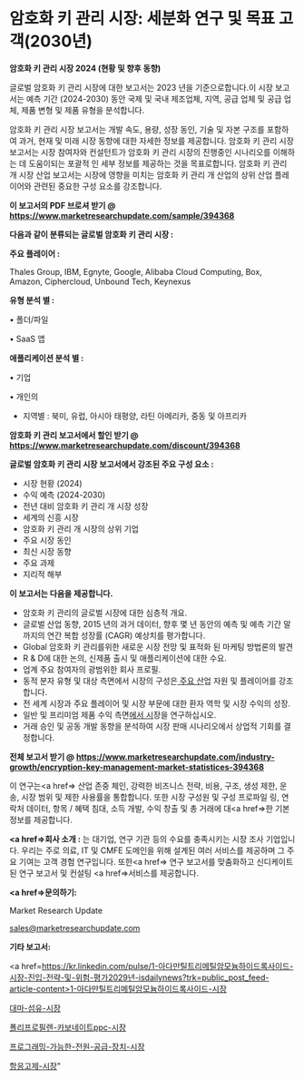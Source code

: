 # 암호화 키 관리 시장: 세분화 연구 및 목표 고객(2030년)

<strong>암호화 키 관리 시장 2024 (현황 및 향후 동향)</strong>

글로벌 암호화 키 관리 시장에 대한 보고서는 2023 년을 기준으로합니다.이 시장 보고서는 예측 기간 (2024-2030) 동안 국제 및 국내 제조업체, 지역, 공급 업체 및 공급 업체, 제품 변형 및 제품 유형을 분석합니다.

암호화 키 관리 시장 보고서는 개발 속도, 용량, 성장 동인, 기술 및 자본 구조를 포함하여 과거, 현재 및 미래 시장 동향에 대한 자세한 정보를 제공합니다. 암호화 키 관리 시장 보고서는 시장 참여자와 컨설턴트가 암호화 키 관리 시장의 진행중인 시나리오를 이해하는 데 도움이되는 포괄적 인 세부 정보를 제공하는 것을 목표로합니다. 암호화 키 관리 개 시장 산업 보고서는 시장에 영향을 미치는 암호화 키 관리 개 산업의 상위 산업 플레이어와 관련된 중요한 구성 요소를 강조합니다.



<strong>이 보고서의 PDF 브로셔 받기 @ <a href=https://www.marketresearchupdate.com/sample/394368>https://www.marketresearchupdate.com/sample/394368</a></strong>



<strong>다음과 같이 분류되는 글로벌 암호화 키 관리 시장 :</strong>



<strong>주요 플레이어 :</strong>

Thales Group, IBM, Egnyte, Google, Alibaba Cloud Computing, Box, Amazon, Ciphercloud, Unbound Tech, Keynexus



<strong>유형 분석 별 :</strong>

• 폴더/파일

• SaaS 앱



<strong>애플리케이션 분석 별 :</strong>

• 기업

• 개인의

<ul>
  <li>지역별 : 북미, 유럽, 아시아 태평양, 라틴 아메리카, 중동 및 아프리카</li>
</ul>


<strong>암호화 키 관리 보고서에서 할인 받기 @ <a href=https://www.marketresearchupdate.com/discount/394368>https://www.marketresearchupdate.com/discount/394368</a></strong>



<strong>글로벌 암호화 키 관리 시장 보고서에서 강조된 주요 구성 요소 :</strong>
<ul>
  <li>시장 현황 (2024)</li>
  <li>수익 예측 (2024-2030)</li>
  <li>전년 대비 암호화 키 관리 개 시장 성장</li>
  <li>세계의 신흥 시장</li>
  <li>암호화 키 관리 개 시장의 상위 기업</li>
  <li>주요 시장 동인</li>
  <li>최신 시장 동향</li>
  <li>주요 과제</li>
  <li>지리적 해부</li>
</ul>


<strong>이 보고서는 다음을 제공합니다.</strong>
<ul>
  <li>암호화 키 관리의 글로벌 시장에 대한 심층적 개요.</li>
  <li>글로벌 산업 동향, 2015 년의 과거 데이터, 향후 몇 년 동안의 예측 및 예측 기간 말까지의 연간 복합 성장률 (CAGR) 예상치를 평가합니다.</li>
  <li>Global 암호화 키 관리를위한 새로운 시장 전망 및 표적화 된 마케팅 방법론의 발견</li>
  <li>R &amp; D에 대한 논의, 신제품 출시 및 애플리케이션에 대한 수요.</li>
  <li>업계 주요 참여자의 광범위한 회사 프로필.</li>
  <li>동적 분자 유형 및 대상 측면에서 시장의 구성은<a href=> 주요 산</a>업 자원 및 플레이어를 강조합니다.</li>
  <li>전 세계 시장과 주요 플레이어 및 시장 부문에 대한 환자 역학 및 시장 수익의 성장.</li>
  <li>일반 및 프리미엄 제품 수익 측면<a href=>에서 시</a>장을 연구하십시오.</li>
  <li>거래 승인 및 공동 개발 동향을 분석하여 시장 판매 시나리오에서 상업적 기회를 결정합니다.</li>
</ul>



<strong>전체 보고서 받기 @ <a href=https://www.marketresearchupdate.com/industry-growth/encryption-key-management-market-statistices-394368>https://www.marketresearchupdate.com/industry-growth/encryption-key-management-market-statistices-394368</a></strong>

이 연구는<a href=> 산업 존중</a> 체인, 강력한 비즈니스 전략, 비용, 구조, 생성 제한, 운송, 시장 범위 및 제한 사용률을 통합합니다. 또한 시장 구성원 및 구성 프로파일 링, 연락처 데이터, 항목 / 혜택 침대, 소득 개발, 수익 창출 및 총 거래에 대<a href=>한 기본 </a>정보를 제공합니다.



<strong><a href=>회사 소</a>개 :</strong>
는 대기업, 연구 기관 등의 수요를 충족시키는 시장 조사 기업입니다. 우리는 주로 의료, IT 및 CMFE 도메인을 위해 설계된 여러 서비스를 제공하며 그 주요 기여는 고객 경험 연구입니다. 또한<a href=> 연구 보</a>고서를 맞춤화하고 신디케이트 된 연구 보고서 및 컨설팅 <a href=>서비스</a>를 제공합니다.



<strong><a href=>문의하기:</a></strong>

Market Research Update

sales@marketresearchupdate.com



<strong>기타 보고서:</strong>

<a href=https://kr.linkedin.com/pulse/1-아다만틸트리메틸암모늄하이드록사이드-시장-진입-전략-및-위험-평가2029년-isdailynews?trk=public_post_feed-article-content>1-아다만틸트리메틸암모늄하이드록사이드-시장</a>

<a href=https://www.linkedin.com/pulse/대마-섬유-시장-경쟁-분석-및-성장-잠재력-2029-survey-savvy-insights-360-analysis/>대마-섬유-시장</a>

<a href=https://www.linkedin.com/pulse/폴리프로필렌-카보네이트ppc-시장-진입-전략-및-위험-평가2029년-xsudf/>폴리프로필렌-카보네이트ppc-시장</a>

<a href=https://www.linkedin.com/pulse/프로그래밍-가능한-전원-공급-장치-시장-진입-전략-및-위험-평가2029년-guqbf/>프로그래밍-가능한-전원-공급-장치-시장</a>

<a href=https://www.linkedin.com/pulse/항응고제-시장-현재-및-미래-성장-2030-isdailynews-uzclc/>항응고제-시장</a>"

